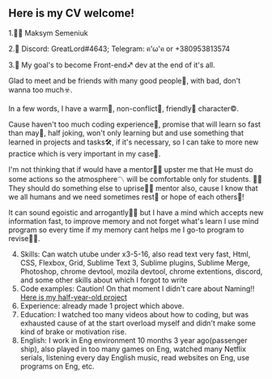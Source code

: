 ## Here is my CV welcome!


1.:raising_hand_man: Maksym Semeniuk
	
2.:iphone: Discord: GreatLord#4643; Telegram: ฅ'ω'ฅ or +380953813574

3.:dart: My goal's to become Front-end:sagittarius: dev at the end of it's all.

Glad to meet and be friends with many good people:feet:, with bad, don't wanna too much:biohazard:.

In a few words, I have a warm:sunrise:, non-conflict:beers:, friendly:raised_hands: character:copyright:.

Cause haven't too much coding experience:baby:, promise that will learn so fast than may:runner:, half joking, won't only learning but and use something that learned in projects and tasks:hammer_and_wrench:, if it's necessary, so I can take to more new practice which is very important in my case:dart:.

I'm not thinking that if would have a mentor:man_teacher: upster me that He must do some actions so the atmosphere:part_alternation_mark: will be comfortable only for students. :man_student:They should do something else to uprise:punch::fist_left: mentor also, cause I know that we all humans and we need sometimes rest:sleeping_bed: or hope of each others:boy:!

It can sound egoistic and arrogantly:man_astronaut: but I have a mind which accepts new information fast, to improve memory and not forget what's learn I use mind program so every time if my memory cant helps me I go-to program to revise:ok_man:.

4. Skills: Can watch utube under x3-5-16, also read text very fast, Html, CSS, Flexbox, Grid, Sublime Text 3, Sublime plugins, Sublime Merge, Photoshop, chrome devtool, mozila devtool, chrome extentions, discord, and some other skills about which I forgot to write
5. Code examples: Caution! On that moment I didn't care about Naming!! [Here is my half-year-old project](https://github.com/DeAdFrOnt/my-1st-project)
6. Experience: already made 1 project which above.
7. Education: I watched too many videos about how to coding, but was exhausted cause of at the start overload myself and didn't make some kind of brake or motivation rise.
8. English: I work in Eng environment 10 months 3 year ago(passenger ship), also played in too many games on Eng, watched many Netflix serials, listening every day English music, read websites on Eng, use programs on Eng, etc.